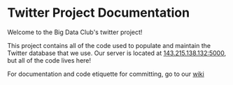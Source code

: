 # Twitter Project Documentation

Welcome to the Big Data Club's twitter project!

This project contains all of the code used to populate and maintain the Twitter database that we use. Our server is located at [143.215.138.132:5000](143.215.138.132:5000), but all of the code lives here!

For documentation and code etiquette for committing, go to our [wiki](https://github.com/gt-big-data/ApiAndCrawler/wiki)
